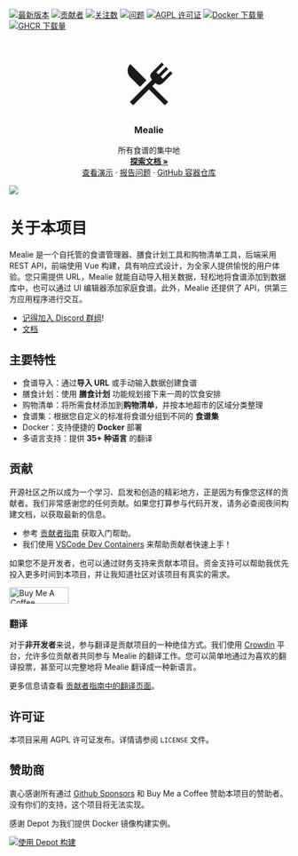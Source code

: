 [![最新版本][latest-release-shield]][latest-release-url]
[![贡献者][contributors-shield]][contributors-url]
[![关注数][stars-shield]][stars-url]
[![问题][issues-shield]][issues-url]
[![AGPL 许可证][license-shield]][license-url]
[![Docker 下载量][docker-pull]][docker-url]
[![GHCR 下载量][ghcr-pulls]][ghcr-url]

<!-- 项目LOGO -->
<br />
<p align="center">
  <a href="https://github.com/mealie-recipes/mealie">
<svg style="width:100px;height:100px" viewBox="0 0 24 24">
    <path fill="currentColor" d="M8.1,13.34L3.91,9.16C2.35,7.59 2.35,5.06 3.91,3.5L10.93,10.5L8.1,13.34M13.41,13L20.29,19.88L18.88,21.29L12,14.41L5.12,21.29L3.71,19.88L13.36,10.22L13.16,10C12.38,9.23 12.38,7.97 13.16,7.19L17.5,2.82L18.43,3.74L15.19,7L16.15,7.94L19.39,4.69L20.31,5.61L17.06,8.85L18,9.81L21.26,6.56L22.18,7.5L17.81,11.84C17.03,12.62 15.77,12.62 15,11.84L14.78,11.64L13.41,13Z" />
</svg>
  </a>

  <h3 align="center">Mealie</h3>

  <p align="center">
    所有食谱的集中地
    <br />
    <a href="https://docs.mealie.io/"><strong>探索文档 »</strong></a>
  <a href="https://github.com/mealie-recipes/mealie">
  </a>
    <br />
    <a href="https://demo.mealie.io/">查看演示</a>
    ·
    <a href="https://github.com/mealie-recipes/mealie/issues">报告问题</a>
    ·
    <a href="https://github.com/mealie-recipes/mealie/pkgs/container/mealie">GitHub 容器仓库</a>
</p>

[![](https://edas-hz.oss-cn-hangzhou.aliyuncs.com/edas-apps/charts-store/mealie/image/home_screenshot.png)](https://docs.mealie.io)

# 关于本项目

Mealie 是一个自托管的食谱管理器、膳食计划工具和购物清单工具，后端采用 REST API，前端使用 Vue 构建，具有响应式设计，为全家人提供愉悦的用户体验。您只需提供 URL，Mealie 就能自动导入相关数据，轻松地将食谱添加到数据库中，也可以通过 UI 编辑器添加家庭食谱。此外，Mealie 还提供了 API，供第三方应用程序进行交互。

- [记得加入 Discord 群组](https://discord.gg/QuStdQGSGK)!
- [文档](https://docs.mealie.io/)

## 主要特性
- 食谱导入：通过**导入 URL** 或手动输入数据创建食谱
- 膳食计划：使用 **膳食计划** 功能规划接下来一周的饮食安排
- 购物清单：将所需食材添加到**购物清单**，并按本地超市的区域分类整理
- 食谱集：根据您自定义的标准将食谱分组到不同的 **食谱集**
- Docker：支持便捷的 **Docker** 部署
- 多语言支持：提供 **35+ 种语言** 的翻译

<!-- 贡献 -->
## 贡献

开源社区之所以成为一个学习、启发和创造的精彩地方，正是因为有像您这样的贡献者。我们非常感谢您的任何贡献。如果您打算参与代码开发，请务必查阅夜间构建文档，以获取最新的信息。

- 参考 [贡献者指南](https://nightly.mealie.io/contributors/developers-guide/code-contributions/) 获取入门帮助。
- 我们使用 [VSCode Dev Containers](https://code.visualstudio.com/docs/remote/containers) 来帮助贡献者快速上手！

如果您不是开发者，也可以通过财务支持来贡献本项目。资金支持可以帮助我优先投入更多时间到本项目，并让我知道社区对该项目有真实的需求。

<a href="https://www.buymeacoffee.com/haykot" target="_blank"><img src="https://edas-hz.oss-cn-hangzhou.aliyuncs.com/edas-apps/charts-store/mealie/image/default-green.png" alt="Buy Me A Coffee" style="height: 30px !important;width: 107px !important;" ></a>

### 翻译

对于**非开发者**来说，参与翻译是贡献项目的一种绝佳方式。我们使用 [Crowdin](https://crowdin.com/project/mealie) 平台，允许多位贡献者共同参与 Mealie 的翻译工作。您可以简单地通过为喜欢的翻译投票，甚至可以完整地将 Mealie 翻译成一种新语言。

更多信息请查看 [贡献者指南中的翻译页面](https://nightly.mealie.io/contributors/translating/)。

<!-- 许可证 -->
## 许可证
本项目采用 AGPL 许可证发布。详情请参阅 `LICENSE` 文件。

## 赞助商

衷心感谢所有通过 [Github Sponsors](https://github.com/sponsors/hay-kot) 和 Buy Me a Coffee 赞助本项目的赞助者。没有你们的支持，这个项目将无法实现。

感谢 Depot 为我们提供 Docker 镜像构建实例。

[![使用 Depot 构建](https://edas-hz.oss-cn-hangzhou.aliyuncs.com/edas-apps/charts-store/mealie/image/built-with-depot.svg)](https://depot.dev?utm_source=Mealie)

<!-- Markdown 链接与图片 -->
<!-- https://www.markdownguide.org/basic-syntax/#reference-style-links -->
[contributors-shield]: https://img.shields.io/github/contributors/mealie-recipes/mealie.svg?style=flat-square
[docker-pull]: https://img.shields.io/docker/pulls/hkotel/mealie?style=flat-square
[docker-url]: https://hub.docker.com/r/hkotel/mealie
[ghcr-pulls]: https://img.shields.io/badge/dynamic/json?url=https%3A%2F%2Fipitio.github.io%2Fbackage%2Fmealie-recipes%2Fmealie%2Fmealie.json&query=%24.downloads&style=flat-square&label=ghcr%20pulls
[ghcr-url]: https://github.com/mealie-recipes/mealie/pkgs/container/mealie
[contributors-url]: https://github.com/mealie-recipes/mealie/graphs/contributors
[stars-shield]: https://img.shields.io/github/stars/mealie-recipes/mealie.svg?style=flat-square
[stars-url]: https://github.com/mealie-recipes/mealie/stargazers
[issues-shield]: https://img.shields.io/github/issues/mealie-recipes/mealie.svg?style=flat-square
[issues-url]: https://github.com/mealie-recipes/mealie/issues
[latest-release-shield]: https://img.shields.io/github/v/release/mealie-recipes/mealie?style=flat-square&label=latest%20release
[latest-release-url]: https://github.com/mealie-recipes/mealie/releases
[license-shield]: https://img.shields.io/github/license/mealie-recipes/mealie.svg?style=flat-square
[license-url]: https://github.com/mealie-recipes/mealie/blob/mealie-next/LICENSE
[linkedin-shield]: https://img.shields.io/badge/-LinkedIn-black.svg?style=flat-square&logo=linkedin&colorB=555
[linkedin-url]: https://linkedin.com/in/hay-kot
[product-screenshot]: docs/docs/assets/img/home_screenshot.png